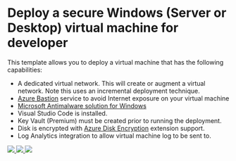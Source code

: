 # Deploy a secure Windows (Server or Desktop) virtual machine for developer

This template allows you to deploy a virtual machine that has the following capabilities:
- A dedicated virtual network. This will create or augment a virtual network.  Note this uses an incremental deployment technique.
- [Azure Bastion](https://docs.microsoft.com/en-us/azure/bastion/bastion-overview) service to avoid Internet exposure on your virtual machine 
- [Microsoft Antimalware solution for Windows](https://docs.microsoft.com/en-us/azure/virtual-machines/extensions/iaas-antimalware-windows)
- Visual Studio Code is installed.
- Key Vault (Premium) must be created prior to running the deployment.
- Disk is encrypted with [Azure Disk Encryption](https://docs.microsoft.com/en-us/azure/virtual-machines/windows/disk-encryption-overview) extension support.
- Log Analytics integration to allow virtual machine log to be sent to.



<a href="https://portal.azure.com/#create/Microsoft.Template/uri/https%3A%2F%2Fraw.githubusercontent.com%2Fshawnadrockleonard%2FAzure%2Fshawns%2Fdotnetcore%2Ftemplates%2Faad-vm%2Fazuredeploy.json" target="_blank">
    <img src="https://raw.githubusercontent.com/shawnadrockleonard/Azure/shawns/dotnetcore/templates/metadata/deploytoazure.png"/> 
</a>


<a href="https://portal.azure.us/#create/Microsoft.Template/uri/https%3A%2F%2Fraw.githubusercontent.com%2Fshawnadrockleonard%2FAzure%2Fshawns%2Fdotnetcore%2Ftemplates%2Faad-vm%2Fazuredeploy.json" target="_blank">
<img src="https://raw.githubusercontent.com/shawnadrockleonard/Azure/shawns/dotnetcore/templates/metadata/deploytoazuregov.png"/>
</a>

<a href="http://armviz.io/#/?load=https%3A%2F%2Fraw.githubusercontent.com%2Fshawnadrockleonard%2FAzure%2Fshawns%2Fdotnetcore%2Ftemplates%2Faad-vm%2Fnested%2Faad-vm.json" target="_blank">
    <img src="https://raw.githubusercontent.com/shawnadrockleonard/Azure/shawns/dotnetcore/templates/metadata/visualizebutton.png"/> 
</a>